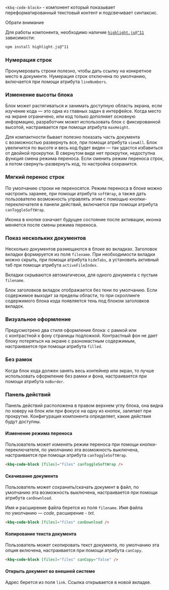 `<kbq-code-block>` - компонент который показывает переформатированный текстовый контент и подсвечивает синтаксис.

<div class="kbq-callout kbq-callout_theme">
<div class="kbq-callout__header">Обрати внимание</div>
<div class="kbq-callout__content kbq-docs-element-last-child-margin-bottom-0">

Для работы компонента, необходимо наличие [`highlight.js@^11`](https://github.com/highlightjs/highlight.js/tree/11.10.0) зависимости:

```bash
npm install highlight.js@^11
```

</div>
</div>

### Нумерация строк

Пронумеровать строки полезно, чтобы дать ссылку на конкретное место в документе. Нумерация строк отключена по умолчанию, включается при помощи атрибута `lineNumbers`.

<!-- example(code-block-with-line-numbers) -->

### Изменение высоты блока

Блок может растягиваться и занимать доступную область экрана, если изучение кода — это одна из главных задач в интерфейсе. Когда место на экране ограничено, или код только дополняет основную информацию, разработчик может использовать блок с фиксированной высотой, настраивается при помощи атрибута `maxHeight`.

Для компактности бывает полезно показать часть документа с возможностью развернуть все, при помощи атрибута `viewAll`. Блок увеличится по высоте и весь код будет виден — так удастся избавиться от двойной прокрутки. В свернутом виде нет прокрутки, недоступна функция смена режима переноса. Если сменить режим переноса строк, а потом свернуть-развернуть код, то настройка сохранится.

<!-- example(code-block-with-max-height) -->

### Мягкий перенос строк

По умолчанию строки не переносятся. Режим переноса в блоке можно настроить заранее, при помощи атрибута `softWrap`, а также дать пользователю возможность управлять этим с помощью кнопки-переключателя в панели действий, включается при помощи атрибута `canToggleSoftWrap`.

Иконка в кнопке означает будущее состояние после активации, иконка меняется после смены режима переноса.

<!-- example(code-block-with-soft-wrap) -->

### Показ нескольких документов

Несколько документов размещаются в блоке во вкладках. Заголовок вкладки формируется из поля `filename`. При необходимости вкладки можно скрыть, при помощи атрибута `hideTabs`, а установить активный таб при помощи атрибута `activeFileIndex`.

Вкладки скрываются автоматически, для одного документа с пустым `filename`.

<!-- example(code-block-with-tabs) -->

Блок заголовков вкладок отображается без тени по умолчанию. Если содержимое выходит за пределы области, то при скроллинге содержимого блока кода появляется тень под блоком заголовков вкладок.

<!-- example(code-block-with-tabs-and-shadow) -->

### Визуальное оформление

Предусмотрено два стиля оформление блока: с рамкой или с контрастной к фону страницы подложкой. Контрастный фон не дает блоку потеряться на экране с разномастным содержимым, настраивается при помощи атрибута `filled`.

<!-- example(code-block-with-filled) -->

### Без рамок

Когда блок кода должен занять весь контейнер или экран, то лучше использовать оформление без рамки и фона, настраивается при помощи атрибута `noBorder`.

<!-- example(code-block-with-no-border) -->

### Панель действий

Панель действий расположена в правом верхнем углу блока, она видна по ховеру на блок или при фокусе на одну из кнопок, залипает при прокрутке. Конфигурация компонента определяет, какие действия будут доступны.

#### Изменение режима переноса

Пользователь может изменять режим переноса при помощи кнопки-переключателя, по умолчанию эта возможность выключена, настраивается при помощи атрибута `canToggleSoftWrap`.

```html
<kbq-code-block [files]="files" canToggleSoftWrap />
```

#### Скачивание документа

Пользователь может сохранить/скачать документ в файл, по умолчанию эта возможность выключена, настраивается при помощи атрибута `canDownload`.

Имя и расширение файла берется из поля `filename`. Имя файла по умолчанию — _code_, расширение - _txt_.

```html
<kbq-code-block [files]="files" canDownload />
```

#### Копирование текста документа

Пользователь может скопировать текст документа, по умолчанию эта опция включена, настраивается при помощи атрибута `canCopy`.

```html
<kbq-code-block [files]="files" canCopy="false" />
```

#### Открыть документ во внешней системе

Адрес берется из поля `link`. Ссылка открывается в новой вкладке.

<!-- example(code-block-with-link) -->
